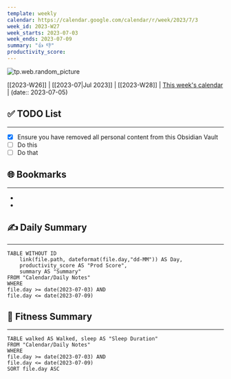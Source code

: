 ```yaml
---
template: weekly
calendar: https://calendar.google.com/calendar/r/week/2023/7/3
week_id: 2023-W27
week_starts: 2023-07-03
week_ends: 2023-07-09
summary: "👍 👎"
productivity_score: 
---
```

![tp.web.random_picture](https://images.unsplash.com/photo-1543169108-32ac15a21e05?crop=entropy&cs=tinysrgb&fit=crop&fm=jpg&h=300&ixid=MnwxfDB8MXxyYW5kb218MHx8dHJlZSxsYW5kc2NhcGUsd2F0ZXIsbW91bnRhaW58fHx8fHwxNjg4NTMzNTQ1&ixlib=rb-4.0.3&q=80&utm_campaign=api-credit&utm_medium=referral&utm_source=unsplash_source&w=900)

[[2023-W26]] | [[2023-07|Jul 2023]] | [[2023-W28]]  | [This week's calendar](https://calendar.google.com/calendar/r/week/2023/7/3) | (date:: 2023-07-05)

## ✅ TODO List
---
- [x] Ensure you have removed all personal content from this Obsidian Vault
- [ ] Do this
- [ ] Do that

## 🌐 Bookmarks
---
- 
- 

## ✍️ Daily Summary
---
```dataview
TABLE WITHOUT ID 
	link(file.path, dateformat(file.day,"dd-MM")) AS Day,
	productivity_score AS "Prod Score",
	summary AS "Summary" 
FROM "Calendar/Daily Notes"
WHERE 
file.day >= date(2023-07-03) AND
file.day <= date(2023-07-09)
```


## 💪 Fitness Summary
---
```dataview
TABLE walked AS Walked, sleep AS "Sleep Duration" 
FROM "Calendar/Daily Notes"
WHERE 
file.day >= date(2023-07-03) AND
file.day <= date(2023-07-09)
SORT file.day ASC
```
